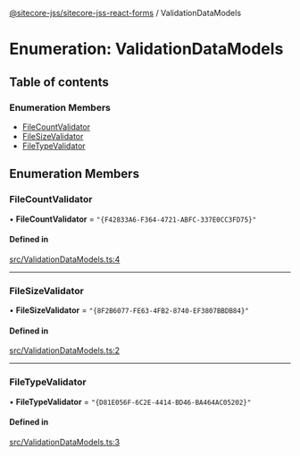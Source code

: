 [@sitecore-jss/sitecore-jss-react-forms](../README.md) / ValidationDataModels

# Enumeration: ValidationDataModels

## Table of contents

### Enumeration Members

- [FileCountValidator](ValidationDataModels.md#filecountvalidator)
- [FileSizeValidator](ValidationDataModels.md#filesizevalidator)
- [FileTypeValidator](ValidationDataModels.md#filetypevalidator)

## Enumeration Members

### FileCountValidator

• **FileCountValidator** = ``"{F42833A6-F364-4721-ABFC-337E0CC3FD75}"``

#### Defined in

[src/ValidationDataModels.ts:4](https://github.com/Sitecore/jss/blob/08401372f/packages/sitecore-jss-react-forms/src/ValidationDataModels.ts#L4)

___

### FileSizeValidator

• **FileSizeValidator** = ``"{8F2B6077-FE63-4FB2-8740-EF3807BBDB84}"``

#### Defined in

[src/ValidationDataModels.ts:2](https://github.com/Sitecore/jss/blob/08401372f/packages/sitecore-jss-react-forms/src/ValidationDataModels.ts#L2)

___

### FileTypeValidator

• **FileTypeValidator** = ``"{D81E056F-6C2E-4414-BD46-BA464AC05202}"``

#### Defined in

[src/ValidationDataModels.ts:3](https://github.com/Sitecore/jss/blob/08401372f/packages/sitecore-jss-react-forms/src/ValidationDataModels.ts#L3)
